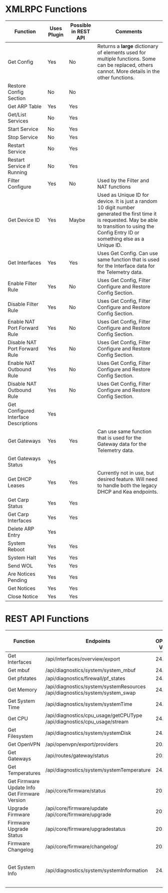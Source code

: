 # XMLRPC Functions

| Function | Uses Plugin | Possible in REST API | Comments |
| ----- | ----- | ----- | ----- |
| Get Config | Yes | No | Returns a __large__ dictionary of elements used for multiple functions. Some can be replaced, others cannot. More details in the other functions. |
| Restore Config Section | No | No | |
| Get ARP Table | Yes | Yes | |
| Get/List Services | No | Yes | |
| Start Service | No | Yes | |
| Stop Service | No | Yes | |
| Restart Service | No | Yes | |
| Restart Service if Running | No | Yes | |
| Filter Configure | Yes | No | Used by the Filter and NAT functions |
| Get Device ID | Yes | Maybe | Used as Unique ID for device. It is just a random 10 digit number generated the first time it is requested. May be able to transition to using the Config Entry ID or something else as a Unique ID. |
| Get Interfaces | Yes | Yes | Uses Get Config. Can use same function that is used for the Interface data for the Telemetry data. |
| Enable Filter Rule | Yes | No | Uses Get Config, Filter Configure and Restore Config Section. |
| Disable Filter Rule | Yes | No | Uses Get Config, Filter Configure and Restore Config Section. |
| Enable NAT Port Forward Rule | Yes | No | Uses Get Config, Filter Configure and Restore Config Section. |
| Disable NAT Port Forward Rule | Yes | No | Uses Get Config, Filter Configure and Restore Config Section. |
| Enable NAT Outbound Rule | Yes | No | Uses Get Config, Filter Configure and Restore Config Section. |
| Disable NAT Outbound Rule | Yes | No | Uses Get Config, Filter Configure and Restore Config Section. |
| Get Configured Interface Descriptions | Yes | | |
| Get Gateways | Yes | Yes | Can use same function that is used for the Gateway data for the Telemetry data. |
| Get Gateways Status | Yes | | |
| Get DHCP Leases | Yes | Yes | Currently not in use, but desired feature. Will need to handle both the legacy DHCP and Kea endpoints. |
| Get Carp Status | Yes | Yes | |
| Get Carp Interfaces | Yes | Yes | |
| Delete ARP Entry | Yes | | |
| System Reboot | Yes | Yes | |
| System Halt | Yes | Yes | |
| Send WOL | Yes | Yes | |
| Are Notices Pending | Yes | Yes | |
| Get Notices | Yes | Yes | |
| Close Notice | Yes | Yes | |

# REST API Functions

| Function | Endpoints | Min OPNsense Version | Comments |
| ----- | ----- | ----- | ----- |
| Get Interfaces | /api/interfaces/overview/export | 24.1 | |
| Get mbuf | /api/diagnostics/system/system_mbuf | 24.7 | |
| Get pfstates | /api/diagnostics/firewall/pf_states | 24.7 | |
| Get Memory | /api/diagnostics/system/systemResources <br>/api/diagnostics/system/system_swap | 24.7 | |
| Get System Time | /api/diagnostics/system/systemTime | 24.7 | |
| Get CPU | /api/diagnostics/cpu_usage/getCPUType<br>/api/diagnostics/cpu_usage/stream | 24.7 | |
| Get Filesystem | /api/diagnostics/system/systemDisk | 24.7 | |
| Get OpenVPN | /api/openvpn/export/providers | 20.1 | |
| Get Gateways | /api/routes/gateway/status | 2021 | |
| Get Temperatures | /api/diagnostics/system/systemTemperature | 24.7 | |
| Get Firmware Update Info<br>Get Firmware Version | /api/core/firmware/status | 2018 | |
| Upgrade Firmware | /api/core/firmware/update<br>/api/core/firmware/upgrade | 2018 | |
| Firmware Upgrade Status | /api/core/firmware/upgradestatus | 2018 | |
| Firmware Changelog | /api/core/firmware/changelog/ | 2018 | |
| Get System Info | /api/diagnostics/system/systemInformation | 24.7 | Partial: Still using XMLRPC for Getting Device ID |
